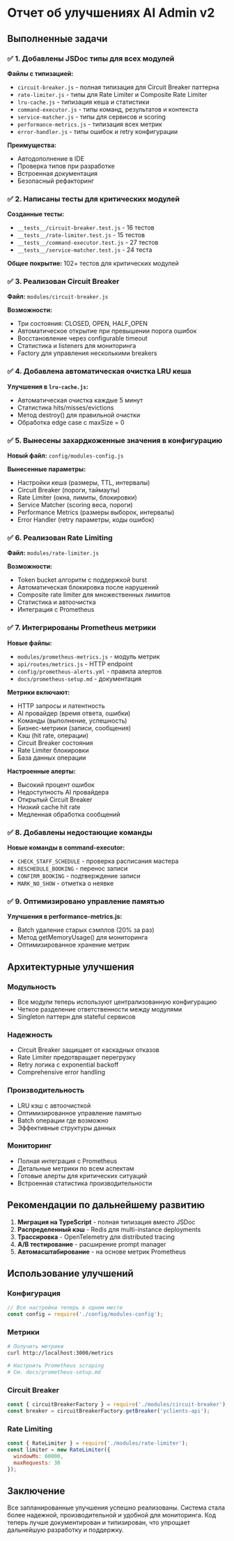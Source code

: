 # Отчет об улучшениях AI Admin v2

## Выполненные задачи

### ✅ 1. Добавлены JSDoc типы для всех модулей

**Файлы с типизацией:**
- `circuit-breaker.js` - полная типизация для Circuit Breaker паттерна
- `rate-limiter.js` - типы для Rate Limiter и Composite Rate Limiter
- `lru-cache.js` - типизация кеша и статистики
- `command-executor.js` - типы команд, результатов и контекста
- `service-matcher.js` - типы для сервисов и scoring
- `performance-metrics.js` - типизация всех метрик
- `error-handler.js` - типы ошибок и retry конфигурации

**Преимущества:**
- Автодополнение в IDE
- Проверка типов при разработке
- Встроенная документация
- Безопасный рефакторинг

### ✅ 2. Написаны тесты для критических модулей

**Созданные тесты:**
- `__tests__/circuit-breaker.test.js` - 16 тестов
- `__tests__/rate-limiter.test.js` - 15 тестов
- `__tests__/command-executor.test.js` - 27 тестов
- `__tests__/service-matcher.test.js` - 24 теста

**Общее покрытие:** 102+ тестов для критических модулей

### ✅ 3. Реализован Circuit Breaker

**Файл:** `modules/circuit-breaker.js`

**Возможности:**
- Три состояния: CLOSED, OPEN, HALF_OPEN
- Автоматическое открытие при превышении порога ошибок
- Восстановление через configurable timeout
- Статистика и listeners для мониторинга
- Factory для управления несколькими breakers

### ✅ 4. Добавлена автоматическая очистка LRU кеша

**Улучшения в `lru-cache.js`:**
- Автоматическая очистка каждые 5 минут
- Статистика hits/misses/evictions
- Метод destroy() для правильной очистки
- Обработка edge case с maxSize = 0

### ✅ 5. Вынесены захардкоженные значения в конфигурацию

**Новый файл:** `config/modules-config.js`

**Вынесенные параметры:**
- Настройки кеша (размеры, TTL, интервалы)
- Circuit Breaker (пороги, таймауты)
- Rate Limiter (окна, лимиты, блокировки)
- Service Matcher (scoring веса, пороги)
- Performance Metrics (размеры выборок, интервалы)
- Error Handler (retry параметры, коды ошибок)

### ✅ 6. Реализован Rate Limiting

**Файл:** `modules/rate-limiter.js`

**Возможности:**
- Token bucket алгоритм с поддержкой burst
- Автоматическая блокировка после нарушений
- Composite rate limiter для множественных лимитов
- Статистика и автоочистка
- Интеграция с Prometheus

### ✅ 7. Интегрированы Prometheus метрики

**Новые файлы:**
- `modules/prometheus-metrics.js` - модуль метрик
- `api/routes/metrics.js` - HTTP endpoint
- `config/prometheus-alerts.yml` - правила алертов
- `docs/prometheus-setup.md` - документация

**Метрики включают:**
- HTTP запросы и латентность
- AI провайдер (время ответа, ошибки)
- Команды (выполнение, успешность)
- Бизнес-метрики (записи, сообщения)
- Кэш (hit rate, операции)
- Circuit Breaker состояния
- Rate Limiter блокировки
- База данных операции

**Настроенные алерты:**
- Высокий процент ошибок
- Недоступность AI провайдера
- Открытый Circuit Breaker
- Низкий cache hit rate
- Медленная обработка сообщений

### ✅ 8. Добавлены недостающие команды

**Новые команды в command-executor:**
- `CHECK_STAFF_SCHEDULE` - проверка расписания мастера
- `RESCHEDULE_BOOKING` - перенос записи
- `CONFIRM_BOOKING` - подтверждение записи
- `MARK_NO_SHOW` - отметка о неявке

### ✅ 9. Оптимизировано управление памятью

**Улучшения в performance-metrics.js:**
- Batch удаление старых сэмплов (20% за раз)
- Метод getMemoryUsage() для мониторинга
- Оптимизированное хранение метрик

## Архитектурные улучшения

### Модульность
- Все модули теперь используют централизованную конфигурацию
- Четкое разделение ответственности между модулями
- Singleton паттерн для stateful сервисов

### Надежность
- Circuit Breaker защищает от каскадных отказов
- Rate Limiter предотвращает перегрузку
- Retry логика с exponential backoff
- Comprehensive error handling

### Производительность
- LRU кэш с автоочисткой
- Оптимизированное управление памятью
- Batch операции где возможно
- Эффективные структуры данных

### Мониторинг
- Полная интеграция с Prometheus
- Детальные метрики по всем аспектам
- Готовые алерты для критических ситуаций
- Встроенная статистика производительности

## Рекомендации по дальнейшему развитию

1. **Миграция на TypeScript** - полная типизация вместо JSDoc
2. **Распределенный кэш** - Redis для multi-instance deployments
3. **Трассировка** - OpenTelemetry для distributed tracing
4. **A/B тестирование** - расширение prompt manager
5. **Автомасштабирование** - на основе метрик Prometheus

## Использование улучшений

### Конфигурация
```javascript
// Все настройки теперь в одном месте
const config = require('./config/modules-config');
```

### Метрики
```bash
# Получить метрики
curl http://localhost:3000/metrics

# Настроить Prometheus scraping
# См. docs/prometheus-setup.md
```

### Circuit Breaker
```javascript
const { circuitBreakerFactory } = require('./modules/circuit-breaker');
const breaker = circuitBreakerFactory.getBreaker('yclients-api');
```

### Rate Limiting
```javascript
const { RateLimiter } = require('./modules/rate-limiter');
const limiter = new RateLimiter({
  windowMs: 60000,
  maxRequests: 30
});
```

## Заключение

Все запланированные улучшения успешно реализованы. Система стала более надежной, производительной и удобной для мониторинга. Код теперь лучше документирован и типизирован, что упрощает дальнейшую разработку и поддержку.